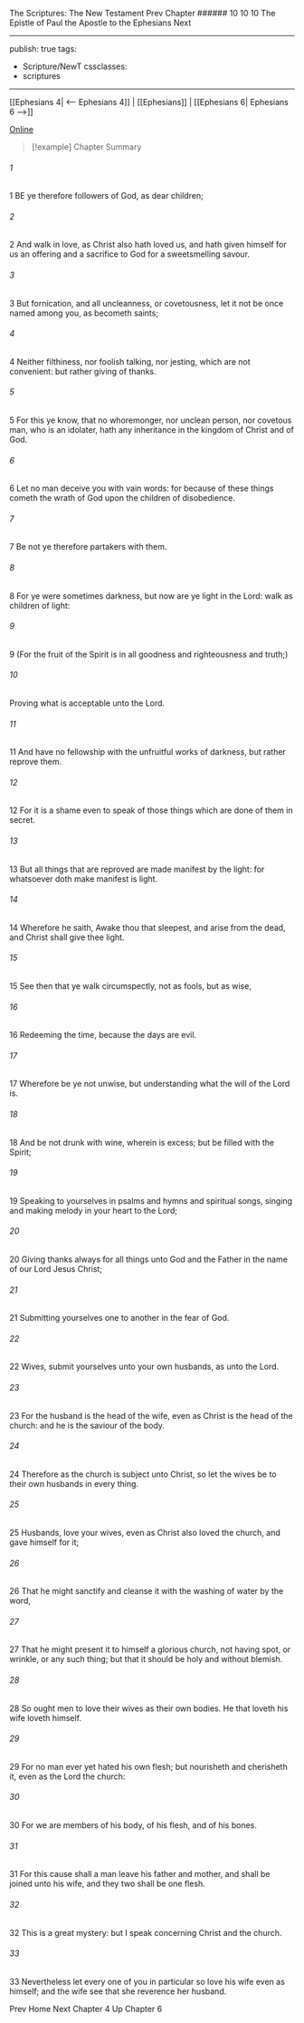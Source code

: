 The Scriptures: The New Testament
Prev
Chapter ###### 10
10 10 The Epistle of Paul the Apostle to the Ephesians
Next

---
publish: true
tags:
  - Scripture/NewT
cssclasses:
  - scriptures
---
[[Ephesians 4| <-- Ephesians 4]] | [[Ephesians]] | [[Ephesians 6| Ephesians 6 -->]]

[Online](https://churchofjesuschrist.org/study/scriptures/nt/eph/5?lang=eng)

>[!example] Chapter Summary
>
###### 1
1 BE ye therefore followers of God, as dear children;
###### 2
2 And walk in love, as Christ also hath loved us, and hath given himself for us an offering and a sacrifice to God for a sweetsmelling savour.
###### 3
3 But fornication, and all uncleanness, or covetousness, let it not be once named among you, as becometh saints;
###### 4
4 Neither filthiness, nor foolish talking, nor jesting, which are not convenient: but rather giving of thanks.
###### 5
5 For this ye know, that no whoremonger, nor unclean person, nor covetous man, who is an idolater, hath any inheritance in the kingdom of Christ and of God.
###### 6
6 Let no man deceive you with vain words: for because of these things cometh the wrath of God upon the children of disobedience.
###### 7
7 Be not ye therefore partakers with them.
###### 8
8 For ye were sometimes darkness, but now are ye light in the Lord: walk as children of light:
###### 9
9 (For the fruit of the Spirit is in all goodness and righteousness and truth;)
###### 10
Proving what is acceptable unto the Lord.
###### 11
11 And have no fellowship with the unfruitful works of darkness, but rather reprove them.
###### 12
12 For it is a shame even to speak of those things which are done of them in secret.
###### 13
13 But all things that are reproved are made manifest by the light: for whatsoever doth make manifest is light.
###### 14
14 Wherefore he saith, Awake thou that sleepest, and arise from the dead, and Christ shall give thee light.
###### 15
15 See then that ye walk circumspectly, not as fools, but as wise,
###### 16
16 Redeeming the time, because the days are evil.
###### 17
17 Wherefore be ye not unwise, but understanding what the will of the Lord is.
###### 18
18 And be not drunk with wine, wherein is excess; but be filled with the Spirit;
###### 19
19 Speaking to yourselves in psalms and hymns and spiritual songs, singing and making melody in your heart to the Lord;
###### 20
20 Giving thanks always for all things unto God and the Father in the name of our Lord Jesus Christ;
###### 21
21 Submitting yourselves one to another in the fear of God.
###### 22
22 Wives, submit yourselves unto your own husbands, as unto the Lord.
###### 23
23 For the husband is the head of the wife, even as Christ is the head of the church: and he is the saviour of the body.
###### 24
24 Therefore as the church is subject unto Christ, so let the wives be to their own husbands in every thing.
###### 25
25 Husbands, love your wives, even as Christ also loved the church, and gave himself for it;
###### 26
26 That he might sanctify and cleanse it with the washing of water by the word,
###### 27
27 That he might present it to himself a glorious church, not having spot, or wrinkle, or any such thing; but that it should be holy and without blemish.
###### 28
28 So ought men to love their wives as their own bodies. He that loveth his wife loveth himself.
###### 29
29 For no man ever yet hated his own flesh; but nourisheth and cherisheth it, even as the Lord the church:
###### 30
30 For we are members of his body, of his flesh, and of his bones.
###### 31
31 For this cause shall a man leave his father and mother, and shall be joined unto his wife, and they two shall be one flesh.
###### 32
32 This is a great mystery: but I speak concerning Christ and the church.
###### 33
33 Nevertheless let every one of you in particular so love his wife even as himself; and the wife see that she reverence her husband.

Prev
Home
Next
Chapter 4
Up
Chapter 6



